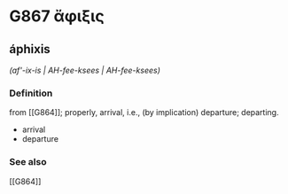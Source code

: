 # G867 ἄφιξις

## áphixis

_(af'-ix-is | AH-fee-ksees | AH-fee-ksees)_

### Definition

from [[G864]]; properly, arrival, i.e., (by implication) departure; departing.

- arrival
- departure

### See also

[[G864]]

